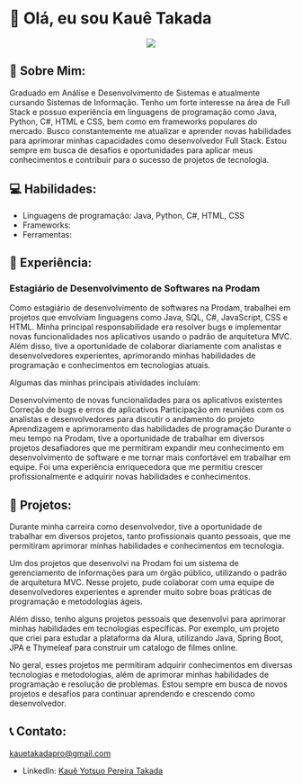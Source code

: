# 👋 Olá, eu sou Kauê Takada 

<div align="center"> 
  
![](https://media1.giphy.com/media/qgQUggAC3Pfv687qPC/giphy.gif)

</div>
  
## 💬 Sobre Mim:

Graduado em Análise e Desenvolvimento de Sistemas e atualmente cursando Sistemas de Informação. Tenho um forte interesse na área de Full Stack e possuo experiência em linguagens de programação como Java, Python, C#, HTML e CSS, bem como em frameworks populares do mercado. Busco constantemente me atualizar e aprender novas habilidades para aprimorar minhas capacidades como desenvolvedor Full Stack. Estou sempre em busca de desafios e oportunidades para aplicar meus conhecimentos e contribuir para o sucesso de projetos de tecnologia.

## 💻 Habilidades:

- Linguagens de programação: Java, Python, C#, HTML, CSS
- Frameworks: 
- Ferramentas: 

## 💼 Experiência:

### Estagiário de Desenvolvimento de Softwares na Prodam 

Como estagiário de desenvolvimento de softwares na Prodam, trabalhei em projetos que envolviam linguagens como Java, SQL, C#, JavaScript, CSS e HTML. Minha principal responsabilidade era resolver bugs e implementar novas funcionalidades nos aplicativos usando o padrão de arquitetura MVC. Além disso, tive a oportunidade de colaborar diariamente com analistas e desenvolvedores experientes, aprimorando minhas habilidades de programação e conhecimentos em tecnologias atuais.

Algumas das minhas principais atividades incluíam:

Desenvolvimento de novas funcionalidades para os aplicativos existentes
Correção de bugs e erros de aplicativos
Participação em reuniões com os analistas e desenvolvedores para discutir o andamento do projeto
Aprendizagem e aprimoramento das habilidades de programação
Durante o meu tempo na Prodam, tive a oportunidade de trabalhar em diversos projetos desafiadores que me permitiram expandir meu conhecimento em desenvolvimento de software e me tornar mais confortável em trabalhar em equipe. Foi uma experiência enriquecedora que me permitiu crescer profissionalmente e adquirir novas habilidades e conhecimentos.

## 📃 Projetos:

Durante minha carreira como desenvolvedor, tive a oportunidade de trabalhar em diversos projetos, tanto profissionais quanto pessoais, que me permitiram aprimorar minhas habilidades e conhecimentos em tecnologia.

Um dos projetos que desenvolvi na Prodam foi um sistema de gerenciamento de informações para um órgão público, utilizando o padrão de arquitetura MVC. Nesse projeto, pude colaborar com uma equipe de desenvolvedores experientes e aprender muito sobre boas práticas de programação e metodologias ágeis.

Além disso, tenho alguns projetos pessoais que desenvolvi para aprimorar minhas habilidades em tecnologias específicas. Por exemplo, um projeto que criei para estudar a plataforma da Alura, utilizando Java, Spring Boot, JPA e Thymeleaf para construir um catalogo de filmes online.

No geral, esses projetos me permitiram adquirir conhecimentos em diversas tecnologias e metodologias, além de aprimorar minhas habilidades de programação e resolução de problemas. Estou sempre em busca de novos projetos e desafios para continuar aprendendo e crescendo como desenvolvedor.

## 📞 Contato:

[kauetakadapro@gmail.com](https://www.flaticon.com/br/icone-gratis/gmail_2504727?term=email&page=1&position=8&origin=search&related_id=2504727) 
- LinkedIn: [Kauê Yotsuo Pereira Takada](https://www.linkedin.com/in/kauê-yotsuo-pereira-takada-b13654209/)
